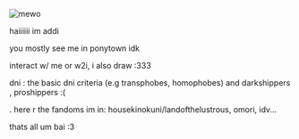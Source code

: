 ![mewo](https://github.com/zillyforeternity/zillyforeternity/assets/152684330/2e12bf0c-c406-4360-9a6a-795bd1f4b04f)

haiiiiii im addi 

you mostly see me in ponytown idk 

interact w/ me or w2i, i also draw :333

dni : the basic dni criteria (e.g transphobes, homophobes) and darkshippers , proshippers :( 

.  here r the fandoms im in: 
housekinokuni/landofthelustrous, omori, idv... 

thats all um bai :3

